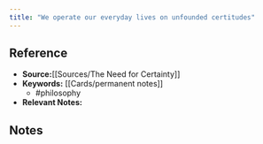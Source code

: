 ```yaml
---
title: "We operate our everyday lives on unfounded certitudes"
---
```

## Reference
- **Source:**[[Sources/The Need for Certainty]]
- **Keywords:** [[Cards/permanent notes]]
	- #philosophy 
- **Relevant Notes:** 
## Notes